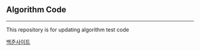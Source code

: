 ## Algorithm Code
***
This repository is for updating algorithm test code

[백준사이트](https://www.acmicpc.net)
